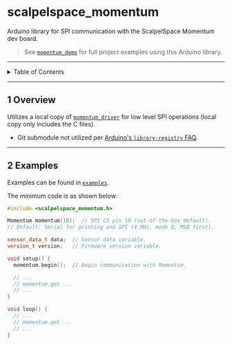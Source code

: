 # scalpelspace_momentum

Arduino library for SPI communication with the ScalpelSpace Momentum dev board.

> See [`momentum_demo`](https://github.com/scalpelspace/momentum_demo) for full
> project examples using this Arduino library.

---

<details markdown="1">
  <summary>Table of Contents</summary>

<!-- TOC -->
* [scalpelspace_momentum](#scalpelspace_momentum)
  * [1 Overview](#1-overview)
  * [2 Examples](#2-examples)
<!-- TOC -->

</details>

---

## 1 Overview

Utilizes a local copy of [
`momentum_driver`](https://github.com/scalpelspace/momentum_driver) for low
level SPI operations (local copy only includes the C files).

- Git submodule not utilized per [Arduino's
  `library-registry` FAQ](https://github.com/arduino/library-registry/blob/main/FAQ.md#are-git-submodules-supported).

---

## 2 Examples

Examples can be found in [`examples`](examples).

The minimum code is as shown below:

```cpp
#include <scalpelspace_momentum.h>

Momentum momentum(10);  // SPI CS pin 10 (out-of-the-box default).
// Default: Serial for printing and SPI (4 MHz, mode 0, MSB first).

sensor_data_t data;  // Sensor data variable.
version_t version;   // Firmware version variable.

void setup() {
  momentum.begin();  // Begin communication with Momentum.

  // ...
  // momentum.get ...
  // ...
}

void loop() {
  // ...
  // momentum.get ...
  // ...
}
```
